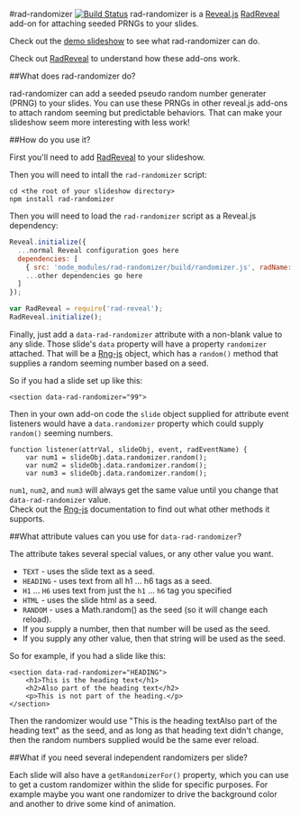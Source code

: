 #rad-randomizer [![Build Status](https://travis-ci.org/joelarson4/rad-randomizer.svg)](https://travis-ci.org/joelarson4/rad-randomizer)
rad-randomizer is a [Reveal.js](http://lab.hakim.se/reveal-js/) [RadReveal](https://github.com/joelarson4/radReveal) add-on for attaching seeded PRNGs to your slides.

Check out the [demo slideshow](http://joelarson4.github.io/rad-randomizer/demo.html) to see what rad-randomizer can do.

Check out [RadReveal](https://github.com/joelarson4/radReveal) to understand how these add-ons work.

##What does rad-randomizer do?

rad-randomizer can add a seeded pseudo random number generater (PRNG) to your slides.
You can use these PRNGs in other reveal.js add-ons to attach random seeming but predictable behaviors.
That can make your slideshow seem more interesting with less work!

##How do you use it?

First you'll need to add [RadReveal](https://github.com/joelarson4/radReveal) to your slideshow.

Then you will need to intall the `rad-randomizer` script:

    cd <the root of your slideshow directory>
    npm install rad-randomizer

Then you will need to load the `rad-randomizer` script as a Reveal.js dependency:    

```javascript
Reveal.initialize({
  ...normal Reveal configuration goes here
  dependencies: [
    { src: 'node_modules/rad-randomizer/build/randomizer.js', radName: 'randomizer' }
    ...other dependencies go here
  ]
});

var RadReveal = require('rad-reveal');
RadReveal.initialize();
```

Finally, just add a `data-rad-randomizer` attribute with a non-blank value to any slide.
Those slide's `data` property will have a property `randomizer` attached.
That will be a [Rng-js](https://github.com/skeeto/rng-js) object, which has a `random()` method that supplies a random 
seeming number based on a seed.

So if you had a slide set up like this:

    <section data-rad-randomizer="99">

Then in your own add-on code the `slide` object supplied for attribute event listeners would have a `data.randomizer` property 
which could supply `random()` seeming numbers.

    function listener(attrVal, slideObj, event, radEventName) {
        var num1 = slideObj.data.randomizer.random();
        var num2 = slideObj.data.randomizer.random();
        var num3 = slideObj.data.randomizer.random();

`num1`, `num2`, and `num3` will always get the same value until you change that `data-rad-randomizer` value.  
Check out the [Rng-js](https://github.com/skeeto/rng-js) documentation to find out what other methods it supports.

##What attribute values can you use for `data-rad-randomizer`?

The attribute takes several special values, or any other value you want.

* `TEXT` - uses the slide text as a seed.
* `HEADING` - uses text from all h1 ... h6 tags as a seed.
* `H1` ... `H6` uses text from just the `h1` ... `h6` tag you specified
* `HTML` - uses the slide html as a seed.
* `RANDOM` - uses a Math.random() as the seed (so it will change each reload).
* If you supply a number, then that number will be used as the seed.
* If you supply any other value, then that string will be used as the seed.

So for example, if you had a slide like this:

    <section data-rad-randomizer="HEADING">
        <h1>This is the heading text</h1>
        <h2>Also part of the heading text</h2>
        <p>This is not part of the heading.</p>
    </section>

Then the randomizer would use "This is the heading textAlso part of the heading text" as the seed, and as long as that heading
text didn't change, then the random numbers supplied would be the same ever reload.

##What if you need several independent randomizers per slide?

Each slide will also have a `getRandomizerFor()` property, which you can use to get a custom randomizer within the slide for 
specific purposes.  For example maybe you want one randomizer to drive the background color and another to drive some kind
of animation.